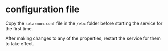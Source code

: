 # configuration file

Copy the `solarmon.conf` file in the `/etc` folder before starting the service for the first time.

After making changes to any of the properties, restart the service for them to take effect.
